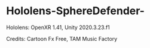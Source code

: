 # Hololens-SphereDefender-
Hololens: OpenXR 1.41, Unity 2020.3.23.f1 

Credits: Cartoon Fx Free, TAM Music Factory  
